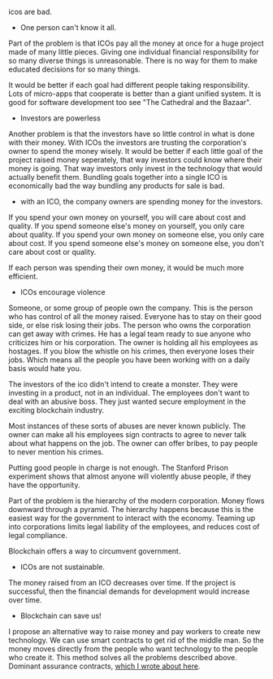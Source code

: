 icos are bad.

* One person can't know it all.

Part of the problem is that ICOs pay all the 
money at once for a huge project made of many little 
pieces. Giving one individual financial responsibility
for so many diverse things is unreasonable.
There is no way for them to make educated decisions
for so many things.

It would be better if each goal had different people
taking responsibility. Lots of micro-apps that 
cooperate is better than a giant unified system.
It is good for software development too
see "The Cathedral and the Bazaar".

* Investors are powerless

Another problem is that the investors have so little
control in what is done with their money.
With ICOs the investors are trusting the corporation's owner
to spend the money wisely.
It would be better if each little goal of the project
raised money seperately, that way investors could know
where their money is going. That way investors only 
invest in the technology that would actually benefit them.
Bundling goals together into a single ICO is economically
bad the way bundling any products for sale is bad.

* with an ICO, the company owners are spending money for the investors.

If you spend your own money on yourself, you will care about cost and quality.
If you spend someone else's money on yourself, you only care about quality.
If you spend your own money on someone else, you only care about cost.
If you spend someone else's money on someone else, you don't care about cost or quality.

If each person was spending their own money, it would be much more efficient.

* ICOs encourage violence

Someone, or some group of people own the company.
This is the person who has control of all the money raised.
Everyone has to stay on their good side, 
or else risk losing their jobs.
The person who owns the corporation can get away with crimes.
He has a legal team ready to sue anyone who criticizes him
or his corporation.
The owner is holding all his employees as hostages.
If you blow the whistle on his crimes, then everyone
loses their jobs. Which means all the people you have been
working with on a daily basis would hate you.

The investors of the ico didn't intend to create a monster.
They were investing in a product, not in an individual.
The employees don't want to deal with an abusive boss.
They just wanted secure employment in the exciting
blockchain industry.

Most instances of these sorts of abuses are never known publicly.
The owner can make all his employees sign contracts
to agree to never talk about what happens on the job.
The owner can offer bribes, to pay people to never
mention his crimes.

Putting good people in charge is not enough.
The Stanford Prison experiment shows that almost
anyone will violently abuse people, if they have 
the opportunity. 

Part of the problem is the hierarchy of the modern
corporation. Money flows downward through a pyramid.
The hierarchy happens because this is the easiest way
for the government to interact with the economy.
Teaming up into corporations limits legal liability 
of the employees, and reduces cost of legal compliance.

Blockchain offers a way to circumvent government.

* ICOs are not sustainable.

The money raised from an ICO decreases over time.
If the project is successful, then the financial demands for development would increase over time.

* Blockchain can save us!

I propose an alternative way to raise money
and pay workers to create new technology.
We can use smart contracts to get rid of the middle man.
So the money moves directly from the people who want
technology to the people who create it. This method solves
all the problems described above.
Dominant assurance contracts, [which I wrote about here](use-cases-and-ideas/insured_crowdfund.md).




